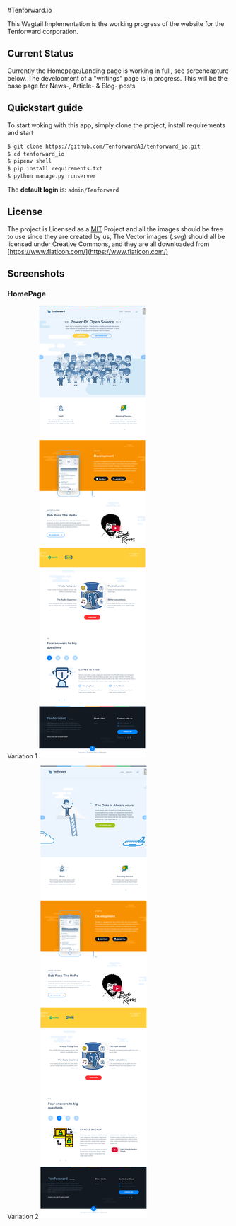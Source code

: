 #Tenforward.io

This Wagtail Implementation is the working progress of the website for the Tenforward corporation.

## Current Status
Currently the Homepage/Landing page is working in full, see screencapture below. The development 
of a "writings" page is in progress. This will be the base page for News-, Article- & Blog- posts 

## Quickstart guide

To start woking with this app, simply clone the project, install requirements and start

```bash
$ git clone https://github.com/TenforwardAB/tenforward_io.git
$ cd tenforward_io
$ pipenv shell
$ pip install requirements.txt
$ python manage.py runserver
```

The **default login** is:
`admin/Tenforward`

## License
The project is Licensed as a [MIT](LICENSE) Project and all the images should be free to use since they are created by us,
The Vector images (.svg) should all be licensed under Creative Commons, and they are all downloaded 
from [https://www.flaticon.com/](https://www.flaticon.com/)

## Screenshots

### HomePage
Variation 1
![Homepage1](docs/images/screencapture1.png)

Variation 2
![Homepage2](docs/images/screencapture2.png)